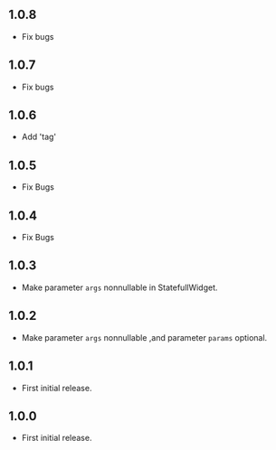 ## 1.0.8
* Fix bugs
## 1.0.7
* Fix bugs
## 1.0.6
* Add 'tag'
## 1.0.5
* Fix Bugs
## 1.0.4
* Fix Bugs
## 1.0.3
* Make parameter `args` nonnullable in StatefullWidget.
## 1.0.2
* Make parameter `args` nonnullable ,and parameter `params` optional.
## 1.0.1

* First initial release.
## 1.0.0

* First initial release.